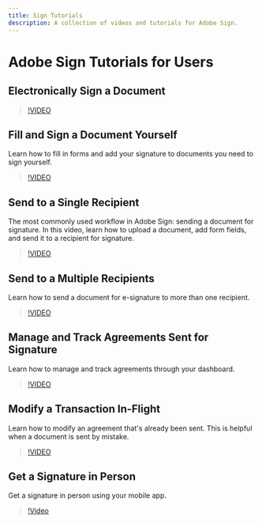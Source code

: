 ```yaml
---
title: Sign Tutorials
description: A collection of videos and tutorials for Adobe Sign.
---
```


# Adobe Sign Tutorials for Users

## Electronically Sign a Document

>[!VIDEO](https://video.tv.adobe.com/v/17360/?learn=on)

## Fill and Sign a Document Yourself

Learn how to fill in forms and add your signature to documents you need to sign yourself.

>[!VIDEO](https://video.tv.adobe.com/v/33660)

## Send to a Single Recipient

The most commonly used workflow in Adobe Sign: sending a document for signature. In this video, learn how to upload a document, add form fields, and send it to a recipient for signature.

>[!VIDEO](https://video.tv.adobe.com/v/33659)

## Send to a Multiple Recipients

Learn how to send a document for e-signature to more than one recipient.

>[!VIDEO](https://video.tv.adobe.com/v/33661)

## Manage and Track Agreements Sent for Signature

Learn how to manage and track agreements through your dashboard.

>[!VIDEO](https://video.tv.adobe.com/v/17341/?quality=9&autoplay=true&learn=on)

## Modify a Transaction In-Flight

Learn how to modify an agreement that's already been sent. This is helpful when a document is sent by mistake.

>[!VIDEO](https://video.tv.adobe.com/v/17343/?quality=9&autoplay=true&learn=on)

## Get a Signature in Person

Get a signature in person using your mobile app.

>[!Video](https://video.tv.adobe.com/v/17362)


